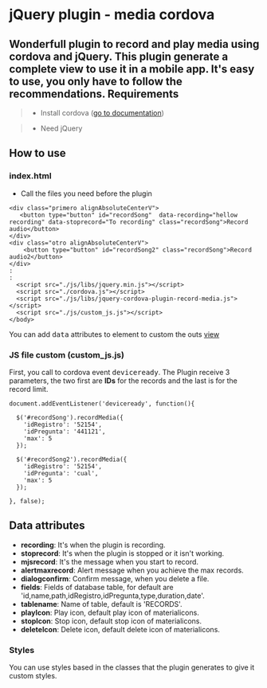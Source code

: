 jQuery plugin - media cordova
===================

Wonderfull plugin to record and play media using cordova and jQuery. This plugin generate a complete view to use it in a **mobile app**. It's easy to use,  you only have to follow the recommendations.
Requirements
-------

>- Install cordova ([go to documentation](http://cordova.apache.org/docs/en/latest/guide/platforms/android/index.html))

>- Need jQuery

How to use
-------
### index.html
- Call  the files you need before the plugin

```
<div class="primero alignAbsoluteCenterV">
   <button type="button" id="recordSong"  data-recording="hellow recording" data-stoprecord="To recording" class="recordSong">Record audio</button>
</div>
<div class="otro alignAbsoluteCenterV">
    <button type="button" id="recordSong2" class="recordSong">Record audio2</button>
</div>
:
:
  <script src="./js/libs/jquery.min.js"></script>
  <script src="./cordova.js"></script>
  <script src="./js/libs/jquery-cordova-plugin-record-media.js"></script>
  <script src="./js/custom_js.js"></script>
</body>
```
You can add <kbd>data</kbd> attributes to element to custom the outs [view](#data_attributes)
### JS file custom (custom_js.js)
First, you call to cordova event <kbd>deviceready</kbd>.
The Plugin receive 3 parameters, the two first are **IDs** for the records and the last is for the record limit.
```
document.addEventListener('deviceready', function(){

  $('#recordSong').recordMedia({ 
    'idRegistro': '52154',
    'idPregunta': '441121', 
    'max': 5 
  });

  $('#recordSong2').recordMedia({ 
    'idRegistro': '52154',
    'idPregunta': 'cual', 
    'max': 5 
  });

}, false);
```
Data attributes
-----
- **recording**: It's when the plugin is recording.
- **stoprecord**: It's when the plugin is stopped or it isn't working.
- **mjsrecord**: It's the message when you start to record.
- **alertmaxrecord**: Alert message when you achieve the max records.
- **dialogconfirm**: Confirm message, when you delete a file.
- **fields**: Fields of database table, for default are 'id,name,path,idRegistro,idPregunta,type,duration,date'.
- **tablename**:  Name of table, default is 'RECORDS'.
- **playIcon**: Play icon, default play icon of materialicons.
- **stopIcon**: Stop icon, default stop icon of materialicons.
- **deleteIcon**: Delete icon, default delete icon of materialicons.

### Styles
You can use styles based in the classes that the plugin generates to give it custom styles.
